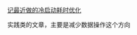[记最近做的冷启动耗时优化](https://blog.jiyang.site/posts/2020-03-28-%E8%AE%B0%E6%9C%80%E8%BF%91%E5%81%9A%E7%9A%84%E5%86%B7%E5%90%AF%E5%8A%A8%E8%80%97%E6%97%B6%E4%BC%98%E5%8C%96/)

实践类的文章，主要是减少数据操作这个方向
